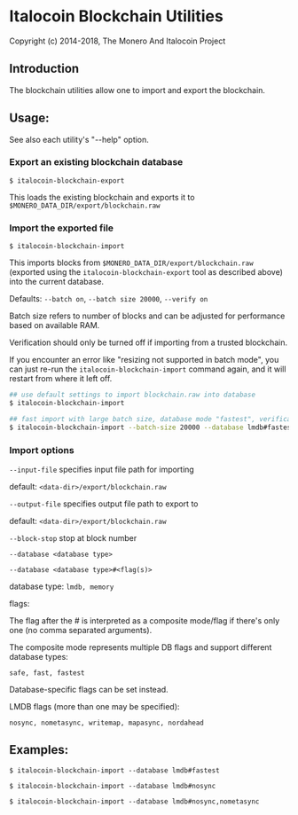 # Italocoin Blockchain Utilities

Copyright (c) 2014-2018, The Monero And Italocoin Project

## Introduction

The blockchain utilities allow one to import and export the blockchain.

## Usage:

See also each utility's "--help" option.

### Export an existing blockchain database

`$ italocoin-blockchain-export`

This loads the existing blockchain and exports it to `$MONERO_DATA_DIR/export/blockchain.raw`

### Import the exported file

`$ italocoin-blockchain-import`

This imports blocks from `$MONERO_DATA_DIR/export/blockchain.raw` (exported using the
`italocoin-blockchain-export` tool as described above) into the current database.

Defaults: `--batch on`, `--batch size 20000`, `--verify on`

Batch size refers to number of blocks and can be adjusted for performance based on available RAM.

Verification should only be turned off if importing from a trusted blockchain.

If you encounter an error like "resizing not supported in batch mode", you can just re-run
the `italocoin-blockchain-import` command again, and it will restart from where it left off.

```bash
## use default settings to import blockchain.raw into database
$ italocoin-blockchain-import

## fast import with large batch size, database mode "fastest", verification off
$ italocoin-blockchain-import --batch-size 20000 --database lmdb#fastest --verify off

```

### Import options

`--input-file`
specifies input file path for importing

default: `<data-dir>/export/blockchain.raw`

`--output-file`
specifies output file path to export to

default: `<data-dir>/export/blockchain.raw`

`--block-stop`
stop at block number

`--database <database type>`

`--database <database type>#<flag(s)>`

database type: `lmdb, memory`

flags:

The flag after the # is interpreted as a composite mode/flag if there's only
one (no comma separated arguments).

The composite mode represents multiple DB flags and support different database types:

`safe, fast, fastest`

Database-specific flags can be set instead.

LMDB flags (more than one may be specified):

`nosync, nometasync, writemap, mapasync, nordahead`

## Examples:

```
$ italocoin-blockchain-import --database lmdb#fastest

$ italocoin-blockchain-import --database lmdb#nosync

$ italocoin-blockchain-import --database lmdb#nosync,nometasync
```
